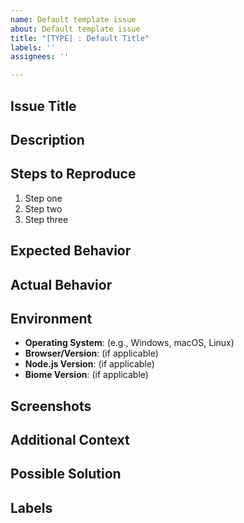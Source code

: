```yaml
---
name: Default template issue
about: Default template issue
title: "[TYPE] : Default Title"
labels: ''
assignees: ''

---
```


## Issue Title
<!-- A brief summary of the issue -->

## Description
<!-- Provide a detailed description of the issue. Include what you expected to happen and what actually happened. -->

## Steps to Reproduce
<!-- List the steps to reproduce the issue. Include specific actions or inputs, and any relevant configurations. -->
1. Step one
2. Step two
3. Step three

## Expected Behavior
<!-- Describe what you expected to happen. -->

## Actual Behavior
<!-- Describe what actually happened, including any error messages or unexpected results. -->

## Environment
<!-- Include details about your environment, such as: -->
- **Operating System**: (e.g., Windows, macOS, Linux)
- **Browser/Version**: (if applicable)
- **Node.js Version**: (if applicable)
- **Biome Version**: (if applicable)

## Screenshots
<!-- If applicable, include screenshots or GIFs that help illustrate the issue. -->

## Additional Context
<!-- Add any other relevant information that may help in diagnosing the issue, such as logs, configurations, or links to related issues. -->

## Possible Solution
<!-- (Optional) If you have a suggestion for how to fix the issue, please share it here. -->

## Labels
<!-- (Optional) Add any relevant labels or tags that apply to this issue (e.g., bug, enhancement, documentation). -->
